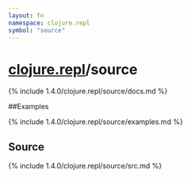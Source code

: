 ```yaml
---
layout: fn
namespace: clojure.repl
symbol: "source"
---
```


# [clojure.repl](../)/source

{% include 1.4.0/clojure.repl/source/docs.md %}

##Examples

{% include 1.4.0/clojure.repl/source/examples.md %}
## Source
{% include 1.4.0/clojure.repl/source/src.md %}

